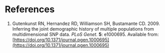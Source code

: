# References

1. Gutenkunst RN, Hernandez RD, Williamson SH, Bustamante CD. 2009. Inferring the joint demographic history of multiple populations from multidimensional SNP data. *PLoS Genet.* **5**: e1000695. Available from: [https://doi.org/10.1371/journal.pgen.1000695](https://doi.org/10.1371/journal.pgen.1000695)
